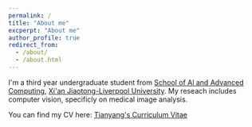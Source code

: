 ```yaml
---
permalink: /
title: "About me"
excperpt: "About me"
author_profile: true
redirect_from: 
  - /about/
  - /about.html
---
```

I'm a third year undergraduate student from [School of Al and Advanced Computing](https://www.xjtlu.edu.cn/zh/study/departments/school-of-ai-and-advanced-computing/), [Xi'an Jiaotong-Liverpool University](https://scholar.xjtlu.edu.cn/en/). My reseach  includes computer vision, specificly on medical image analysis.

You can find my CV here: [Tianyang's Curriculum Vitae](Curriculum_Vitae.pdf)
